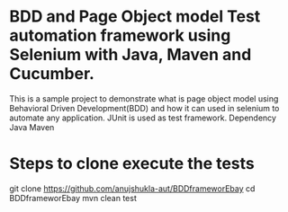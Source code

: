 # BDD and Page Object model Test automation framework using Selenium with Java, Maven and Cucumber.
This is a sample project to demonstrate what is page object model using Behavioral Driven Development(BDD) and how it can used in selenium to automate any application. JUnit is used as test framework.
Dependency Java Maven
# Steps to clone execute the tests

git clone https://github.com/anujshukla-aut/BDDframeworEbay
cd BDDframeworEbay
mvn clean test
